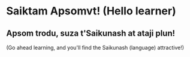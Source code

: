 # Saiktam Apsomvt! (Hello learner)

## Apsom trodu, suza t'Saikunash at ataji plun!
(Go ahead learning, and you'll find the Saikunash (language) attractive!)